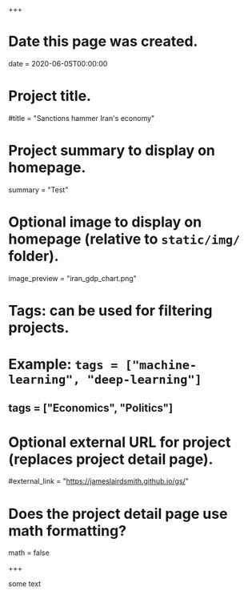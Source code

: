 +++
# Date this page was created.
date = 2020-06-05T00:00:00

# Project title.
#title = "Sanctions hammer Iran's economy"

# Project summary to display on homepage.
summary = "Test"

# Optional image to display on homepage (relative to `static/img/` folder).
image_preview = "iran_gdp_chart.png"

# Tags: can be used for filtering projects.
# Example: `tags = ["machine-learning", "deep-learning"]`
## tags = ["Economics", "Politics"]

# Optional external URL for project (replaces project detail page).
#external_link = "https://jameslairdsmith.github.io/gs/"

# Does the project detail page use math formatting?
math = false

+++
<html>
<head>
<title>This is my title.</title>
</head>
<body>
<div id="observablehq-ae892959"></div>

<script type="module">

import {Runtime, Inspector} from "https://cdn.jsdelivr.net/npm/@observablehq/runtime@4/dist/runtime.js";

import define from 'https://api.observablehq.com/@observablehq/downloading-and-embedding-notebooks.js?v=3';

const inspect = Inspector.into("#observablehq-ae892959");

(new Runtime).module(define, name => name === "graphic" ? inspect() : undefined);

</script>

</body>
</html>

some text
